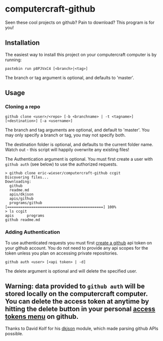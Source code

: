computercraft-github
====================

Seen these cool projects on github? Pain to download? This program is for you!

Installation
------------
The easiest way to install this project on your computercraft computer is by running:

    pastebin run p8PJVxC4 [<branch>|<tag>]

The branch or tag argument is optional, and defaults to 'master'.

Usage
-----

### Cloning a repo
    github clone <user>/<repo> [-b <branchname> | -t <tagname>] [<destination>] [-a <username>]

The branch and tag arguments are optional, and default to 'master'.  You may only specify a branch or tag, you may not specify both.

The destination folder is optional, and defaults to the current folder name. Watch out - this script will happily overwrite any existing files!

The Authentication argument is optional. You must first create a user with `github auth` (see below) to use the authorized requests.

    > github clone eric-wieser/computercraft-github ccgit
    Discovering files...
    Downloading:
      github
      readme.md
      apis/dkjson
      apis/github
      programs/github
    [============================================] 100%
    > ls ccgit
    apis      programs
    github readme.md

### Adding Authentication
To use authenticated requests you must first [create a github](https://help.github.com/articles/creating-an-access-token-for-command-line-use/) api token on your github account. You do not need to provide any api scopes for the token unless you plan on accessing private repositories.

    github auth <user> [<api token> | -d]

The delete argument is optional and will delete the specified user.

**Warning:** data provided to `github auth` will be stored locally on the computercraft computer. You can delete the access token at anytime by hitting the delete button in your personal [access tokens menu](https://github.com/settings/tokens) on github.
---

Thanks to David Kolf for his [dkjson](http://chiselapp.com/user/dhkolf/repository/dkjson/home) module, which made parsing github APIs possible.

